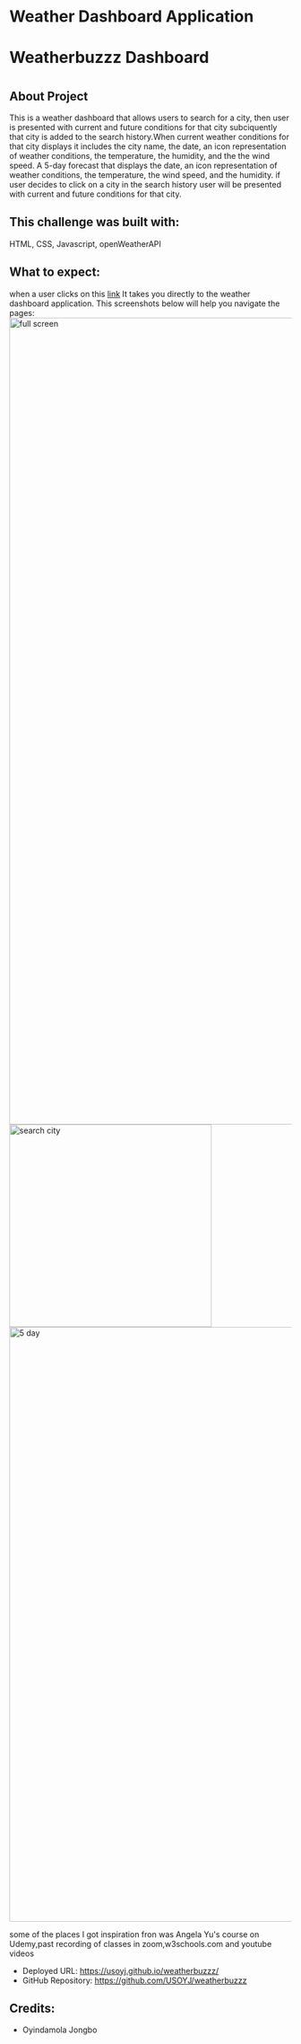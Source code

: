# Weather Dashboard Application
<h1>Weatherbuzzz Dashboard<h1>

## About Project
This is a weather dashboard that allows users to search for a city, then user is presented with current and future conditions for that city subciquently that city is added to the search history.When current weather conditions for that city displays it includes the city name, the date, an icon representation of weather conditions, the temperature, the humidity, and the the wind speed. A 5-day forecast that displays the date, an icon representation of weather conditions, the temperature, the wind speed, and the humidity. if user decides to click on a city in the search history user will be presented with current and future conditions for that city.

## This challenge was built with:
HTML, CSS, Javascript, openWeatherAPI

## What to expect:
<p>when a user clicks on this <a href="https://usoyj.github.io/weatherbuzzz/">link</a> It takes you directly to the weather dashboard application. This screenshots below will help you navigate the pages:

<img width="1438" alt="full screen" src="https://github.com/USOYJ/weatherbuzzz/assets/125850331/a473f9e7-043e-49b3-b459-66369ad4e51c">


<img width="361" alt="search city" src="https://github.com/USOYJ/weatherbuzzz/assets/125850331/b85aa4c2-f97e-4c3f-abfa-fa7cfe82fed1">




<img width="1060" alt="5 day" src="https://github.com/USOYJ/weatherbuzzz/assets/125850331/05932bd5-e0cb-4980-bd06-c799f882fbc3">





</p>

<p>some of the places I got inspiration fron was Angela Yu's course on Udemy,past recording of classes in zoom,w3schools.com and youtube videos </p>

* Deployed URL: https://usoyj.github.io/weatherbuzzz/
* GitHub Repository: https://github.com/USOYJ/weatherbuzzz
  
## Credits:
* Oyindamola Jongbo
